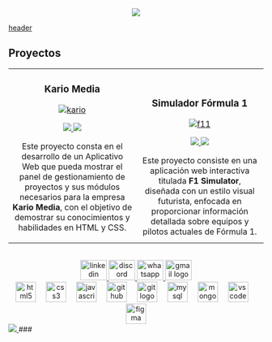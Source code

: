 <p align='center'>
    <img src="https://capsule-render.vercel.app/api?type=waving&height=200&color=00CED1&text=Hola%20%20,Soy%20Juan%20David%20👋&fontSize=50&section=header&reversal=true&desc=Desarrollador%20Web💻⚡&descAlign=50&descAlignY=51&fontAlignY=28"/>
</p>



<a href="">header</a>
## Proyectos
<table>
<tr>
<td width="50%">
<h3 align="center">Kario Media</h3>
<div align="center">
<a href="https://github.com/Maria-Juliana-Saavedra-Mejia/Kario_Media.git" target="_blank"><img src="https://i.ibb.co/rGQvV4Q3/kario.png" alt="kario" border="0"></a> 
<p>
<a href="https://github.com/Maria-Juliana-Saavedra-Mejia/Kario_Media.git" target="_blank">
<img src="https://img.shields.io/badge/C%C3%93DIGO-FFFFFF?style=for-the-badge&logo=github&logoColor=black">
</a>
<a href="https://maria-juliana-saavedra-mejia.github.io/Kario_Media/" target="_blank">
<img src="https://img.shields.io/badge/Ver Página-green?style=for-the-badge&color=000000">
</a>
</p>
<p>Este proyecto consta en el desarrollo de un Aplicativo Web que pueda mostrar el panel de gestionamiento de proyectos y sus módulos necesarios para la empresa <strong>Kario Media</strong>, con el objetivo de demostrar su conocimientos y habilidades en HTML y CSS.
</p>
</div>
                                                                                      
</td>

<td width="50%">
               <br>
<h3 align="center">Simulador Fórmula 1</h3>
<div align="center">                                       
<a href="https://github.com/Danny200523/Proyecto_Javascript_GuerreroDaniel-VargasJuan" target="_blank"><img src="https://i.ibb.co/Rk2vsdJB/f11.png" alt="f11" border="0"></a>
<br>
<p>
<a href="https://github.com/Danny200523/Proyecto_Javascript_GuerreroDaniel-VargasJuan" target="_blank">
<img src="https://img.shields.io/badge/C%C3%93DIGO-FFFFFF?style=for-the-badge&logo=github&logoColor=black">


</a>
<a href="https://danny200523.github.io/Proyecto_Javascript_GuerreroDaniel-VargasJuan/" target="_blank">
<img src="https://img.shields.io/badge/Ver Página-green?style=for-the-badge&color=000000">
</a>
</p>
</p>Este proyecto consiste en una aplicación web interactiva titulada <STRONG>F1 Simulator</STRONG>, diseñada con un estilo visual futurista, enfocada en proporcionar información detallada sobre equipos y pilotos actuales de Fórmula 1. 
</div>                                                             
</table>                                                                                 
</div>
<br>


<div align="center">
  <a href="https://www.linkedin.com/in/juan-david-vargas-soto-27ba8a373/" target="_blank">
  <img src="https://raw.githubusercontent.com/maurodesouza/profile-readme-generator/master/src/assets/icons/social/linkedin/default.svg" width="52" height="40" alt="linkedin logo"  />
  </a>

  <a href="https://discord.com/invite/urgJMfVT" target="_blank">
  <img src="https://raw.githubusercontent.com/maurodesouza/profile-readme-generator/master/src/assets/icons/social/discord/default.svg" width="52" height="40" alt="discord logo"  />
  </a>

  <a href="https://wa.link/p5ibs5" target="_blank">
  <img src="https://raw.githubusercontent.com/maurodesouza/profile-readme-generator/master/src/assets/icons/social/whatsapp/default.svg" width="52" height="40" alt="whatsapp logo"  />
  </a>
  <a href="mailto:juandavargassoto@gmail.com"  target="_blank">
  <img src="https://raw.githubusercontent.com/maurodesouza/profile-readme-generator/master/src/assets/icons/social/gmail/default.svg" width="52" height="40" alt="gmail logo"  />
  <a/>
</div>

<div align="center">
  <img src="https://cdn.jsdelivr.net/gh/devicons/devicon/icons/html5/html5-original.svg" height="40" alt="html5 logo"  />
  <img width="12" />
  <img src="https://cdn.jsdelivr.net/gh/devicons/devicon/icons/css3/css3-original.svg" height="40" alt="css3 logo"  />
  <img width="12" />
  <img src="https://cdn.jsdelivr.net/gh/devicons/devicon/icons/javascript/javascript-original.svg" height="40" alt="javascript logo"  />
  <img width="12" />
  <img src="https://cdn.jsdelivr.net/gh/devicons/devicon/icons/github/github-original.svg" height="40" alt="github logo"  />
  <img width="12" />
  <img src="https://cdn.jsdelivr.net/gh/devicons/devicon/icons/git/git-original.svg" height="40" alt="git logo"  />
  <img width="12" />
  <img src="https://cdn.jsdelivr.net/gh/devicons/devicon/icons/mysql/mysql-original.svg" height="40" alt="mysql logo"  />
  <img width="12" />
  <img src="https://cdn.jsdelivr.net/gh/devicons/devicon/icons/mongodb/mongodb-original.svg" height="40" alt="mongodb logo"  />
  <img width="12" />
  <img src="https://cdn.jsdelivr.net/gh/devicons/devicon/icons/vscode/vscode-original.svg" height="40" alt="vscode logo"  />
  <img width="12" />
  <img src="https://cdn.jsdelivr.net/gh/devicons/devicon/icons/figma/figma-original.svg" height="40" alt="figma logo"  />
</div>


<a href="https://httml-juandvs.github.io/Portafolio_VargasJuan/img/hv.pdf" target="_blank">
<img src="https://img.shields.io/badge/Descargar CV-green?style=for-the-badge&color=000000">
</a>
###